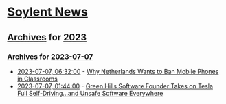 # [Soylent News](../../../README.md)

## [Archives](../../index.md) for [2023](../index.md)

### [Archives](../../index.md) for [2023-07-07](index.md)

* [2023-07-07, 06:32:00](https://soylentnews.org/article.pl?sid=23/07/06/0225249&from=rss) - [Why Netherlands Wants to Ban Mobile Phones in Classrooms](https://soylentnews.org/article.pl?sid=23/07/06/0225249&from=rss)
* [2023-07-07, 01:44:00](https://soylentnews.org/article.pl?sid=23/07/05/1622235&from=rss) - [Green Hills Software Founder Takes on Tesla Full Self-Driving...and Unsafe Software Everywhere](https://soylentnews.org/article.pl?sid=23/07/05/1622235&from=rss)
